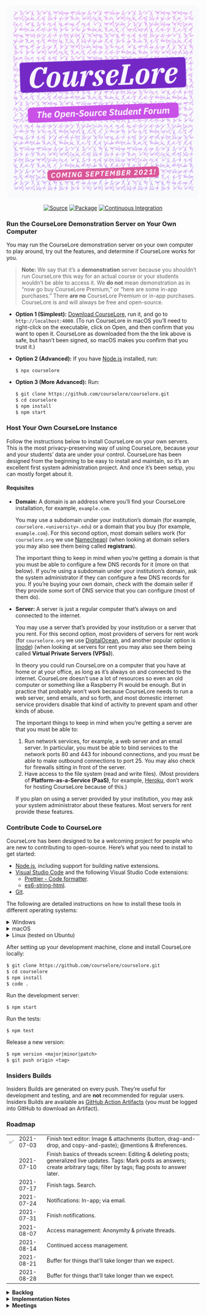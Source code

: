 <p align="center">
<a href="https://courselore.org"><img src="public/splash.png" width="600" alt="CourseLore · The Open-Source Student Forum" /></a>
</p>
<p align="center">
<a href="https://github.com/courselore/courselore"><img src="https://img.shields.io/badge/Source---" alt="Source"></a>
<a href="https://www.npmjs.com/package/courselore"><img alt="Package" src="https://badge.fury.io/js/courselore.svg"></a>
<a href="https://github.com/courselore/courselore/actions"><img src="https://github.com/courselore/courselore/workflows/.github/workflows/main.yml/badge.svg" alt="Continuous Integration"></a>
</p>

### Run the CourseLore Demonstration Server on Your Own Computer

You may run the CourseLore demonstration server on your own computer to play around, try out the features, and determine if CourseLore works for you.

> **Note:** We say that it’s a **demonstration** server because you shouldn’t run CourseLore this way for an actual course or your students wouldn’t be able to access it. We **do not** mean demonstration as in “now go buy CourseLore Premium,” or “here are some in-app purchases.” There **are no** CourseLore Premium or in-app purchases. CourseLore is and will always be free and open-source.

- **Option 1 (Simplest):** [Download CourseLore](https://github.com/courselore/courselore/releases/latest), run it, and go to `http://localhost:4000`. (To run CourseLore in macOS you’ll need to right-click on the executable, click on Open, and then confirm that you want to open it. CourseLore as downloaded from the the link above is safe, but hasn’t been signed, so macOS makes you confirm that you trust it.)

- **Option 2 (Advanced):** If you have [Node.js](https://nodejs.org) installed, run:

  ```console
  $ npx courselore
  ```

- **Option 3 (More Advanced):** Run:

  ```console
  $ git clone https://github.com/courselore/courselore.git
  $ cd courselore
  $ npm install
  $ npm start
  ```

### Host Your Own CourseLore Instance

Follow the instructions below to install CourseLore on your own servers. This is the most privacy-preserving way of using CourseLore, because your and your students’ data are under your control. CourseLore has been designed from the beginning to be easy to install and maintain, so it’s an excellent first system administration project. And once it’s been setup, you can mostly forget about it.

#### Requisites

- **Domain:** A domain is an address where you’ll find your CourseLore installation, for example, `example.com`.

  You may use a subdomain under your institution’s domain (for example, `courselore.<university>.edu`) or a domain that you buy (for example, `example.com`). For this second option, most domain sellers work (for `courselore.org` we use [Namecheap](https://www.namecheap.com)) (when looking at domain sellers you may also see them being called **registrars**).

  The important thing to keep in mind when you’re getting a domain is that you must be able to configure a few DNS records for it (more on that below). If you’re using a subdomain under your institution’s domain, ask the system administrator if they can configure a few DNS records for you. If you’re buying your own domain, check with the domain seller if they provide some sort of DNS service that you can configure (most of them do).

- **Server:** A server is just a regular computer that’s always on and connected to the internet.

  You may use a server that’s provided by your institution or a server that you rent. For this second option, most providers of servers for rent work (for `courselore.org` we use [DigitalOcean](https://www.digitalocean.com), and another popular option is [linode](https://www.linode.com)) (when looking at servers for rent you may also see them being called **Virtual Private Servers (VPSs)**).

  In theory you could run CourseLore on a computer that you have at home or at your office, as long as it’s always on and connected to the internet. CourseLore doesn’t use a lot of resources so even an old computer or something like a Raspberry Pi would be enough. But in practice that probably won’t work because CourseLore needs to run a web server, send emails, and so forth, and most domestic internet service providers disable that kind of activity to prevent spam and other kinds of abuse.

  The important things to keep in mind when you’re getting a server are that you must be able to:

  1. Run network services, for example, a web server and an email server. In particular, you must be able to bind services to the network ports 80 and 443 for inbound connections, and you must be able to make outbound connections to port 25. You may also check for firewalls sitting in front of the server.
  2. Have access to the file system (read and write files). (Most providers of **Platform-as-a-Service (PaaS)**, for example, [Heroku](https://www.heroku.com), don’t work for hosting CourseLore because of this.)

  If you plan on using a server provided by your institution, you may ask your system administrator about these features. Most servers for rent provide these features.

<!-- TODO: Continue instructions on how to install and setup everything. -->

### Contribute Code to CourseLore

CourseLore has been designed to be a welcoming project for people who are new to contributing to open-source. Here’s what you need to install to get started:

- [Node.js](https://nodejs.org/), including support for building native extensions.
- [Visual Studio Code](https://code.visualstudio.com) and the following Visual Studio Code extensions:
  - [Prettier - Code formatter](https://marketplace.visualstudio.com/items?itemName=esbenp.prettier-vscode).
  - [es6-string-html](https://marketplace.visualstudio.com/items?itemName=Tobermory.es6-string-html).
- [Git](https://git-scm.com).

The following are detailed instructions on how to install these tools in different operating systems:

<details>
<summary>Windows</summary>

> **Note:** For most of these commands to work you’ll have to run the Command Prompt or Powershell as administrator. Also, you may have to close and reopen the command line between some commands.

1. Install [Chocolatey](https://chocolatey.org/), which is a convenient way to install tools for software development.

2. Install the following packages:

   ```console
   > choco install nvm python visualstudio2019-workload-vctools vscode git
   ```

   <details>
   <summary>What are these packages?</summary>

   - `nvm`: A tool to manage multiple Node.js installations. At some point you’ll probably need to test things in multiple Node.js versions, so it’s better to install `nvm`.
   - `python visualstudio2019-workload-vctools`: Build tools necessary to work with native extensions in Node.js (native extensions are Node.js modules written partly in C/C++ and thus have to be compiled in a platform-specific way).
   - `vscode`: Visual Studio Code.
   - `git`: Git.

   </details>

3. Open Visual Studio Code and install the extensions mentioned in the beginning of this section.

4. [Configure Git](https://docs.github.com/en/get-started/quickstart/set-up-git).

</details>

<details>
<summary>macOS</summary>

1. Install [Homebrew](https://brew.sh/), which is a convenient way to install tools for software development.

2. Install the following packages and follow the instructions given in the output:

   ```console
   $ brew install nvm visual-studio-code git
   ```

   <details>
   <summary>What Are These Packages?</summary>

   - `nvm`: A tool to manage multiple Node.js installations. At some point you’ll probably need to test things in multiple Node.js versions, so it’s better to install `nvm`.
   - `visual-studio-code`: Visual Studio Code.
   - `git`: Git.

   </details>

   <details>
   <summary>What about Node.js Native Extensions?</summary>

   Native extensions are Node.js modules written partly in C/C++ and thus have to be compiled in a platform-specific way and require some extra build tools (something called “Xcode Command Line Tools”). It so happens that Homebrew also needs these tools, so it already installed them in step 1.

   </details>

3. Open Visual Studio Code and install the extensions mentioned in the beginning of this section.

4. [Configure Git](https://docs.github.com/en/get-started/quickstart/set-up-git).

</details>

<details>
<summary>Linux (tested on Ubuntu)</summary>

1. Install [Homebrew](https://brew.sh/), which is a convenient way to install tools for software development.

2. Install the following packages and follow the instructions given in the output:

   ```console
   $ brew install nvm git
   $ sudo snap install code --classic
   ```

   <details>
   <summary>What Are These Packages?</summary>

   - `nvm`: A tool to manage multiple Node.js installations. At some point you’ll probably need to test things in multiple Node.js versions, so it’s better to install `nvm`.
   - `git`: Git.
   - `code`: Visual Studio Code.

   </details>

   <details>
   <summary>What about Node.js Native Extensions?</summary>

   Native extensions are Node.js modules written partly in C/C++ and thus have to be compiled in a platform-specific way and require some extra build tools. It so happens that Homebrew also needs these tools, so it already installed them in step 1.

   </details>

   <details>
   <summary>Why Homebrew on Linux?</summary>

   Unlike Windows & macOS, most Linux distributions come with their own package managers. In fact, we’re using one of the them (Snap), to install Visual Studio Code. So why add Homebrew to the mix?

   1. Homebrew includes up-to-date versions of packages.
   2. Homebrew installs the extra packages necessary for Node.js native extensions.
   3. Homebrew works across multiple distributions.

   </details>

3. Open Visual Studio Code and install the extensions mentioned in the beginning of this section.

4. [Configure Git](https://docs.github.com/en/get-started/quickstart/set-up-git).

</details>

After setting up your development machine, clone and install CourseLore locally:

```console
$ git clone https://github.com/courselore/courselore.git
$ cd courselore
$ npm install
$ code .
```

Run the development server:

```console
$ npm start
```

Run the tests:

```console
$ npm test
```

Release a new version:

```console
$ npm version <major|minor|patch>
$ git push origin <tag>
```

### Insiders Builds

Insiders Builds are generated on every push. They’re useful for development and testing, and are **not** recommended for regular users. Insiders Builds are available as [GitHub Action Artifacts](https://github.com/courselore/courselore/actions) (you must be logged into GitHub to download an Artifact).

### Roadmap

|     |            |                                                                                                                                                                                      |
| --- | ---------- | ------------------------------------------------------------------------------------------------------------------------------------------------------------------------------------ |
| ✅  | 2021-07-03 | Finish text editor: Image & attachments (button, drag-and-drop, and copy-and-paste); @mentions & #references.                                                                        |
|     | 2021-07-10 | Finish basics of threads screen: Editing & deleting posts; generalized live updates. Tags: Mark posts as answers; create arbitrary tags; filter by tags; flag posts to answer later. |
|     | 2021-07-17 | Finish tags. Search.                                                                                                                                                                 |
|     | 2021-07-24 | Notifications: In-app; via email.                                                                                                                                                    |
|     | 2021-07-31 | Finish notifications.                                                                                                                                                                |
|     | 2021-08-07 | Access management: Anonymity & private threads.                                                                                                                                      |
|     | 2021-08-14 | Continued access management.                                                                                                                                                         |
|     | 2021-08-21 | Buffer for things that’ll take longer than we expect.                                                                                                                                |
|     | 2021-08-28 | Buffer for things that’ll take longer than we expect.                                                                                                                                |

<details>
<summary><strong>Backlog</strong></summary>

### Features

#### Courses

- Different course states, for example, archived.
- Remove course entirely.
- Create custom roles (beyond “staff” and “student”) and manage fine-grained permissions.
- Have a setting to either let students remove themselves from the course, or let them request the staff to be removed.
- Control who’s able to create courses, which makes sense for people who self-host.

#### Invitations

- Limit invitation links to certain domains.
- Have an option to require approval of enrollment.

#### Conversations

- Tags:
  - Special:
    - Pin.
    - Question & Answer.
      - Answers by staff or endorsed by staff are presented with a badge.
  - User-generated, for organizational purposes, for example, “Assignment 3”:
    - Created & managed by staff.
    - Give option to make them mandatory to students when creating a conversation (not necessarily when posting).
    - Tags attach to conversations as well as to entries.
    - These tags may be private to instructors to allow for tags like “Change for Next Semester”.
    - Tags may have dependencies, for example, an entry tagged “Patch to Handout” may only occur in a conversation tagged with “Assignment”.
    - Good-to-have: Actions in the system triggered by tags. This idea is still a bit vague.
- Likes.
- Different modes: Forum vs Chat.
- Different states: Open vs archived.
- Different visibility: All, staff, or students. A student + staff, for private questions.

#### Notifications

- **How:** In CourseLore & via email.
- **What:**
  - Subscribe to whole courses to be notified of everything.
    - Unsubscribe from certain conversations.
  - For people who aren’t subscribe to the whole course, give an option to subscribe to threads.
    - Give option to automatically subscribe them when they post.
  - Regardless of notification preferences, staff may send messages that are notified to everyone.
- **When:** Real-time vs digest.
- **Nice-to-have in the future:**
  - Other channels: Use the browser Notifications API & Push API; Desktop & phone applications.
  - Snooze.

#### Anonymity

- Allow people to create Personas.
- Have a completely anonymous mode in which not even the staff has access to that information.

#### API

- To integrate with other platforms, like, LMSs.
- To build extensions, for example, ask a question from within the text editor.

#### User Profile

- Usual CRUD on user profile (name, and so forth).
- Gravatar.
- Multiple emails? Probably not, just the one institutional email (which is the account identifier). If people are affiliated with many institutions it’s likely they’ll be using different CourseLore instances anyway…
- Allow people to remove their accounts.

</details>

<details>
<summary><strong>Implementation Notes</strong></summary>

#### Email

- Have options to use third-parties, but also provide our own email delivery solution. Why?
  - To really protect everyone’s privacy, instead of potentially leaking sensitive information to the third-party who’s delivering the email.
  - More moving parts that may go down.
  - Cost.
- Requirements for good deliverability:
  - IPv6.
  - DNS:
    - MX DNS record
      - Check with <https://toolbox.googleapps.com/apps/checkmx/>
    - PTR DNS record
      - IPv4 & IPv6
      - Check with <https://intodns.com/>
    - SPF
      - <https://support.google.com/a/answer/33786#zippy=>
    - DMARC
      - <https://support.google.com/a/topic/2759254>
  - DKIM
    - <https://support.google.com/a/answer/174124?visit_id=637457136864921918-3619574292&ref_topic=2752442&rd=1#zippy=>
    - Key of 1024 bits or longer (recommended is 2048 bits)
  - TLS
  - MTA-STS??
  - ARC??
    - http://arc-spec.org
  - Blacklists
    - Check with
      - https://support.google.com/mail/answer/9981691?visit_id=637457136864921918-3619574292&rd=1
      - https://transparencyreport.google.com/safe-browsing/search
  - Unsubscribe
    - “Use one-click unsubscribe”:
      - <https://support.google.com/mail/answer/81126?hl=en>
        - <https://tools.ietf.org/html/rfc2369>
        - <https://tools.ietf.org/html/rfc8058>
    - Generic troubleshooter
      - <https://support.google.com/mail/troubleshooter/2696779>
  - VERP
    - <https://meta.discourse.org/t/handling-bouncing-e-mails/45343>
- Third-parties:
  - SendGrid
  - SES
  - https://blog.mailtrap.io/free-smtp-servers/
- Libraries
  - https://www.npmjs.com/package/sendmail
  - Nodemailer direct transport (https://github.com/nodemailer/nodemailer/issues/1227)
  - https://www.npmjs.com/package/sendmail
  - https://nodemailer.com/extras/smtp-connection/
  - https://github.com/andris9/mailauth
  - https://www.npmjs.com/package/usemail
  - Haraka
  - https://github.com/substack/node-smtp-protocol
  - https://github.com/zone-eu/zone-mta
- Boxed solutions
  - https://mailinabox.email
  - https://www.iredmail.org
  - https://modoboa.org/en/
  - https://github.com/sovereign/sovereign
  - https://mailu.io/1.7/
  - https://mailcow.email
    - https://www.servermania.com/kb/articles/setup-your-own-email-server/
- Howtos
  - <https://medium.com/@stoyanov.veseline/self-hosting-a-mail-server-in-2019-6d29542dadd4>
  - https://sealedabstract.com/code/nsa-proof-your-e-mail-in-2-hours/
  - https://blog.mailtrap.io/setup-smtp-server/
  - https://arstechnica.com/information-technology/2014/02/how-to-run-your-own-e-mail-server-with-your-own-domain-part-1/
- Testing
  - https://mailtrap.io/
  - https://mailslurper.com

#### Authentication

- Passwordless authentication (Magic Authentication Links)
  - https://github.com/nickbalestra/zero
  - https://github.com/mxstbr/passport-magic-login
  - https://github.com/vinialbano/passport-magic-link
  - http://www.passportjs.org/packages/passport-passwordless/
  - https://github.com/florianheinemann/passwordless
  - https://hacks.mozilla.org/2014/10/passwordless-authentication-secure-simple-and-fast-to-deploy/
  - https://reallifeprogramming.com/how-to-implement-magic-link-authentication-using-jwt-in-node-8193196bcd78?gi=10747bc1322e
  - Don’t say whether the user is on the database: https://www.linkedin.com/pulse/dont-do-you-implement-magic-links-authentication-adrian-oprea
  - https://blog.jacksonbates.com/passwordless
  - https://www.freecodecamp.org/news/360-million-reasons-to-destroy-all-passwords-9a100b2b5001/
  - https://www.npmjs.com/package/passport-jwt#extracting-the-jwt-from-the-request
  - https://www.youtube.com/watch?v=KiYfWaGRHTc
  - https://softwareontheroad.com/nodejs-jwt-authentication-oauth/
  - https://medium.com/@aleksandrasays/sending-magic-links-with-nodejs-765a8686996
  - https://hackernoon.com/expressjs-integration-guide-for-passwordless-authentication-with-didapp-y55p3yss
  - https://github.com/alsmola/nopassword
  - https://www.wired.com/2016/06/hey-stop-using-texts-two-factor-authentication/
  - https://medium.com/@ninjudd/lets-boycott-passwords-680d97eddb01
  - https://medium.com/@ninjudd/passwords-are-obsolete-9ed56d483eb
  - https://notes.xoxco.com/post/27999787765/is-it-time-for-password-less-login
  - https://notes.xoxco.com/post/28288684632/more-on-password-less-login
  - Let’s not use JWT, because you have to check if a token has already been used anyway; at that point, just give a plain token that you stored in the database.
    - https://www.youtube.com/watch?v=dgg1dvs0Bn4
- Prevent people from trying to brute-force login. Put a limit on the amount of magic links you may generate in a period. Though I think that’ll be covered by the general rate-limiting solution we end up using.
- Good-to-have in the future: SSO with Hopkins ID
  - SAML.

#### Text Processor

- Add CSS for all the HTML that may be produced (see `hast-util-sanitize/lib/github.json`).
- Emoji with the `:smile:` form.
- Proxy insecure content.
  - https://github.com/atmos/camo
- Reference: <https://github.com/gjtorikian/html-pipeline>

#### Landing Page

- Try to make animation consume less resources. (Currently it’s making the “this tab is consuming too much energy” warning pop up in Safari.)
  - Maybe it has to do with computing the sine of large numbers? Clamp the values between 0–2π to see if that helps…

#### Forms Niceties

- Use `maxlength`.
- Keep the buttons disabled while the form isn’t in a valid state.
- Use date pickers:
  - https://github.com/jcgertig/date-input-polyfill
  - https://github.com/Pikaday/Pikaday

#### Text Editor Niceties

- GitHub-style, not Trix-style.
  - https://typora.io
  - https://www.notion.so
  - https://marktext.app
- Store what the user wrote per thread/chat, even if they move to other threads/chats.
  - Garlic.js does that, but it seems a bit old and requires jQuery. Use localStorage instead.
- Some helpers to input Markdown & LaTeX (similar to what GitHub has).
- Upload files (like images), and have them embedded (similar to what GitHub has).
  - Packages to handle multipart form data: busboy, multer, formidable, multiparty, connect-multiparty, and pez.
- Templates for questions (like GitHub Issues).
- Paste tables from Excel and have them formatted as Markdown tables.
- Select part of a post and quote part in your answer.

#### Queues

- For background tasks, such as sending email.
- Consider follow the **bad practice** of using a database (SQLite, in this case) as a queue.
  - http://sqlite.1065341.n5.nabble.com/SQLite-is-perfect-for-FILE-based-MESSAGE-QUEUE-td57343.html
  - https://rdrr.io/cran/liteq/man/liteq.html
  - https://github.com/kd0kfo/smq/wiki/About-SMQ
  - https://github.com/damoclark/node-persistent-queue

#### Error Pages

- 400s.
- 500s.
- Form validation errors.

#### Search

- In contents of a course (for example, search for `NullPointerException` to find that thread that helped you out).
  - Search within the scope of a course.
  - Search in all courses you’re taking (for example, search for `deadline extension`).
  - Reference: GitHub let’s you search in different scopes like that.
- Courses in the system (for joining a course).

#### Translate to Other Languages

#### Design

- Add a toggle to switch between light mode and dark mode, regardless of your operating system setting.
- Add support for screen readers.
- Add support for keyboard navigation.

#### Metrics

- For courses in which participation is graded.

#### Applications

- Desktop & phone.
- A registry of CourseLore instances. For example, in a phone application we could show a list of existing instances. (You could always not list yourself in the registry and enter the URL for your instance manually on the phone application.)

### Live Course Communication during the Lectures

- https://www.sli.do
- https://pigeonholelive.com/features-qna/

### Non-Functional Features

- Easy to self-host
- Works on mobile (no apps) & desktop
- Modern & uncluttered interface
- Fast

### Improvements

#### Make It Work on Mobile

- Responsive design.
- Mobile app may not be necessary, as web applications are capable of some “native” things.

#### Tests

- Approaches:
  - (What we’re doing now) https://github.com/sindresorhus/got + https://github.com/jsdom/jsdom : Simplest and the best for now since we’re doing server-side rendering.
  - https://github.com/puppeteer/puppeteer / https://github.com/smooth-code/jest-puppeteer : It’s a bit more magic, since it actually runs a browser.
  - https://www.cypress.io : Full-blown magic…

#### Page Transitions & Client-Side JavaScript

- https://hotwire.dev
  - https://www.npmjs.com/package/express-hotwire
  - https://github.com/turbolinks/turbolinks
- https://docs.stimulusreflex.com
- https://barba.js.org
- https://swup.js.org/getting-started
- https://unpoly.com
- https://youtube.github.io/spfjs/

#### Code Base

- Consider using **session per request** middleware for database transactions.
  - Considerations:
    - We shouldn’t keep the transaction open across ticks of the event loop, which entails that all request handlers would have to be synchronous.
    - Moreover, as far as I can tell the only way to run a middle **after** the router is to listen to the `res.once("finish", () => {...})` event. But I think that this goes across ticks of the event loop.
    - Maybe I can just call `next()` and then look at the `res.statusCode`?
    - I think that transactions are only relevant if you’re running in cluster mode, because otherwise Node.js is single-threaded and queries are serialized, anyway.
  - References:
    - https://goenning.net/2017/06/20/session-per-request-pattern-go/
    - https://stackoverflow.com/questions/24258782/node-express-4-middleware-after-routes
    - https://www.lunchbadger.com/blog/tracking-the-performance-of-express-js-routes-and-middleware/
    - https://stackoverflow.com/questions/27484361/is-it-possible-to-use-some-sort-of-middleware-after-sending-the-response-with
    - https://stackoverflow.com/questions/44647617/middleware-after-all-route-in-nodejs
    - https://github.com/jshttp/on-finished
    - https://github.com/pillarjs/router/issues/18
- Produce native ESM:
  - It’s too fresh, assess again start 2021-08.
  - Blocked by experimental support in ts-node-dev (https://github.com/TypeStrong/ts-node/issues/1007) & Jest (https://jestjs.io/docs/en/ecmascript-modules).
  - ESM unlocks top-level await and eliminates the need for `appGenerator()`.
- Consider using a CSS framework:
  - Bootstrap: The most popular.
  - TailwindCSS: The hot new option.
- <https://github.com/wclr/ts-node-dev/issues/243>: Stop using `--pool` when calling `ts-node-dev`.
- Call Prettier to check contents of `public/` folders.
- Use `Cache-control: no-store`.
- Use database indices where necessary.

#### Deployment

- Graceful HTTP shutdown

  ```js
  process.on("SIGTERM", () => {
    debug("SIGTERM signal received: closing HTTP server");
    server.close(() => {
      debug("HTTP server closed");
    });
  });
  ```

  - https://github.com/gajus/http-terminator

- Helmet.
- csurf.
- Compression.

- HTTPS:

  - Consider using <https://www.npmjs.com/package/@small-tech/https>
  - Use Caddy
    - Manage with https://pm2.keymetrics.io/docs/usage/pm2-api/
  - Use another reverse-proxy / load balancing solution: https://balance.inlab.net
  - Use certbot:
    - <https://www.sitepoint.com/how-to-use-ssltls-with-node-js/>
  - Or roll out our own thing:
    - ACME implementations
      - <https://www.npmjs.com/package/acme-v2>
      - <https://www.npmjs.com/package/acme-client>
      - <https://www.npmjs.com/package/acme-middleware>
      - <https://github.com/publishlab/node-acme-client>
      - <https://github.com/compulim/acme-http-01-azure-key-vault-middleware>
      - <https://letsencrypt.org/docs/client-options/>
    - ACME description: <https://tools.ietf.org/html/rfc8555>
    - Implementations of cryptography
      - Node’s crypto
      - <https://github.com/brix/crypto-js>
      - <https://github.com/digitalbazaar/forge>
    - Other considerations:
      - HSTS:
        - <https://developer.mozilla.org/en-US/docs/Web/HTTP/Headers/Strict-Transport-Security>
        - Helmet.
    - HTTP → HTTPS
      - <https://www.npmjs.com/package/express-force-https>
  - Verify: https://www.ssllabs.com

- HTTP/2:

  - <https://github.com/expressjs/express/issues/3388>: Express doesn’t work with Node’s http/2 implementation, because the `req` and `res` aren’t compatible.
  - Using Greenlock: https://git.rootprojects.org/root/greenlock-express.js/src/branch/master/examples/http2/server.js
  - Use the spdy package (seems abandoned, and people said it doesn’t work with recent versions of node: https://github.com/spdy-http2/node-spdy/issues/380)
  - Try express 5.
  - <https://gist.github.com/studentIvan/6c78886c140067936ff379031fd12e14>
  - <https://www.npmjs.com/package/http2-express-bridge>
  - Frameworks that seem to support it out of the box:
    - koa
    - Hapi
    - tinyhttp

- Auto-updater
- `download.courselore.org` points to installer.

- A version hosted by us for other people to use (not just demo)

  - In addition, or as an alternative, a demo version that self destructs every hour (like Moodle: https://moodle.org/demo)

- Supervisors
  - systemd
  - PM2
  - Nodemon
  - Forever
- Packagers
  - Docker
  - https://github.com/vercel/pkg/pull/837#issuecomment-775362263
  - Electron (for demo only, of course)
- “One-click deployment” for different platforms like DigitalOcean, Linode, and so forth.
  - DigitalOcean
  - Linode
  - Amazon
  - Google Cloud
  - https://sandstorm.io

### Documentation

### Open-Source Contributions

- <https://github.com/DefinitelyTyped/DefinitelyTyped/issues/50794>: Add more specific types to better-sqlite3 with generics.
- <https://github.com/actions/upload-release-asset/issues/56>: Document how to create a release in one GitHub Actions job and upload assets in another.
- Prettier: Bug Report: When formatting Markdown within a JavaScript tagged template literal, Prettier adds space at the end. This breaks the es6-string-markdown Visual Studio Code extension.
  - Get rid of the `// prettier-ignore`.
- <https://github.com/syntax-tree/hast-util-sanitize/pull/21>: Add types to the JSON in hast-util-sanitize.
- <https://npm.im/hast-util-to-text>: Write types.
  - <https://github.com/leafac/rehype-shiki/blob/ca1725c13aa720bf552ded5e71be65c129d15967/src/index.ts#L3-L4>
- Questions about Greenlock
  - <https://git.rootprojects.org/root/greenlock.js/issues/41>: Does it use https://greenlock.domains or does it go straight to LetsEncrypt?
  - <https://git.rootprojects.org/root/greenlock-express.js/issues/50>: Can we get TypeScript types?

### Marketing

- Newsletter
- Create CourseLore Gravatar
  - Use in npm
- Create accounts on:
  - Patreon
  - PayPal
  - Facebook
  - Instagram
  - Reddit

### References

- GitHub
- Slack
- <https://campuswire.com>
- <https://piazza.com/>
- <https://discourse.org>
- <https://us.edstem.org>
- <https://aula.education>
- <https://yellowdig.com>
- <https://moodle.org>
- Canvas
- <https://www.reddit.com>
- Basecamp
- <https://www.codegrade.com/>
  - <https://app.codegra.de/login>
  - <https://github.com/CodeGra-de>
  - <https://github.com/CodeGrade/bottlenose>
- <https://glacial-plateau-47269.herokuapp.com/>
  - <https://glacial-plateau-47269.herokuapp.com/jhu/login>
- <https://www.acadly.com/>
- References in self-hosting
  - https://www.reddit.com/r/selfhosted/
  - Discourse
  - Mattermost
  - Moodle
  - GitLab
  - WordPress
  - https://github.com/RocketChat/Rocket.Chat
  - https://gitea.io/
  - https://gogs.io/
  - https://hub.balena.io
  - https://github.com/awesome-selfhosted/awesome-selfhosted
  - https://selfhosted.show
- <https://github.com/npm/roadmap/projects/1>: A meta-reference on how to present the roadmap moving forward.

</details>

<details>
<summary><strong>Meetings</strong></summary>

<details>
<summary>2021-07-03</summary>

- Progress:
  - Images & attachments: Upload button; drag-and-drop; copy-and-paste.
  - References, for example, `#4/3`.
  - Quoting of selected text.
  - @leafac/css.
  - `data-ondomcontentloaded`.
  - Mousetrap.
- Mentions:
  - We’ll use automatically-generated usernames, for example, `@leandro-facchinetti--27348`.
  - We won’t have a user profile page yet (maybe in the future), so the `@mentions` will not link to anywhere. They just exist for the benefit of the notification system.
  - Also support things like `@staff` / `@students` / `@channel` / `@group-3`.
  - We’ll do `@mentions` when we do notifications.
  - We’ll do dropdown helpers to pick mentions & references when we do search.
- Use profile (good-to-have in the future):

  - A little bio.
  - Accessible to other students, but not to the general public.

- Lightbox modal for resized images.
- S3.
- Garbage collection.
- Cleaning geolocation.

- Dependency between tags.

- Backups. Download backup.
- Auto-update.

- August 1st: Start marketing.

- https://github.com/zurb/tribute

</details>

<details>
<summary>2021-06-26</summary>

- Styled user-generated content such that nothing breaks the layout and everything looks nice.
- Text editor improvements:
  - Expand with content.
  - Toolbar.
    - Including **undo** when possible.
  - Keyboard shortcuts.
  - Started the image & attachments uploads (which is also the backbone of user avatars, and so forth).
- Roadmap.

</details>

<details>
<summary>2021-06-19</summary>

- Progress:
  - Styled pages:
    - Invitations.
    - Showing the menu first when on mobile & going to the course main page.
    - Follow Magic Authentication Link but already authenticated.
    - Threads screen (not finished).
  - Notification for when you’re invited to a course by email.
  - `:focus`, `:hover`, `:active`, and so forth.
- Next week:
  - 10 weeks.
  - Finish threads screen.
    - Finish questions & answer tagging.
    - Edit.
    - Styles for Markdown.
    - Reference posts.
    - @mentions.
    - Text editor.
    - Upload images.
      - Drag and drop.
      - Control + V.
  - Tags: Create & Filter.
  - Generalize live updates.
  - Notifications.
    - Email configuration.
  - Flags.
  - Search.
  - Statistics.
  - Anonymity.
    - Persona.
  - Threads private to instructors.

</details>

<details>
<summary>2021-06-12</summary>

- Progress:
  - Continued the make-over with the new design system: Landing pages (for example, when you just created a course), course settings, threads pages.
- Next week:
  - Finish the redesign with the new design system.
  - Come up with a roadmap.

</details>

<details>
<summary>2021-06-05</summary>

- Progress:
  - Continued the make-over with the new design system. Did the home page, brought back Dark Mode support, did the sign in / sign up workflow, including the Demonstration Inbox, created almost all the components we’ll need (tooltips, dropdowns, modals, and so forth), added support for `prefers-reduced-motion`, and so forth.
- Next week:
  - Finish the redesign with the new design system.

</details>

<details>
<summary>2021-05-29</summary>

- Progress:
  - Finish almost every screen using Bootstrap.
  - Wasn’t satisfied with the result: Either we’d end up with a stock-Bootstrap looking application, or the customization would amount to as much work as doing more things from scratch. But the result would be even worse, because people would have to know CSS **as well as Bootstrap**.
  - Started a make-over with a design system lifted from Tailwind. Borrowing only a couple helpers for things like tooltip positioning and modals.
- Next week:
  - Continue the redesign with the new design system.

</details>

<details>
<summary>2021-05-22</summary>

- Progress:
  - Worked fewer hours this week.
  - Styled most of the Course Settings pages (separated them into multiple pages).
  - Small usability improvements, for example, flash session messages saying your operation (for example, updating your profile) was successful.
- Next week:
  - Finish the following screens: Threads, course settings, and invitations.
  - Return to posts tags.

</details>

<details>
<summary>2021-05-15</summary>

- Progress:
  - Started a user-interface overhaul: Responsive design, accessibility, fancier components for a bit of a “wow factor”, and so forth.
  - Started using Bootstrap. Not Tailwind because Bootstrap has components, as opposed to just utilities. We’re continuing to use @leafac/css instead of utilities. We aren’t using many things from Bootstrap, for example, the grid system, because CSS Grid is better for our case.
- Next week:
  - Finish the following screens: Threads, course settings, and invitations.
  - Return to posts tags.

</details>

<details>
<summary>2021-05-01</summary>

- Progress:
  - Tags.
    - Pinning.
    - Question & Answer.
  - Keyboard navigation.
  - Many internal improvements on how icons and CSS are handled.
- Next week:
  - On checkboxes that are icons:
    - Change the text.
    - Change the cursor.
  - On buttons that toggle state:
    - Add a tooltip: Show the tooltip right away, and let them be long if necessary.
  - Move the “Threads that are pinned” to a tooltip.
  - Editor helpers for things like **bold**, _italics_, and so forth.
  - Staff endorsements.
  - Tag creation is a separate step under Course Settings.
    - Private tags: Tags that only staff sees.
    - Don’t let students create tags.
    - Force students to tag the threads they initiate.
    - Attributes on tags.
  - Search.

</details>

<details>
<summary>2021-04-24</summary>

- Progress:
  - Live update posts, and counts (of posts & likes).
  - Reply to.
  - Only ask for confirmation if actually going go to lose data.
  - Save the content of a new post textarea in localStorage.
  - Tags.
  - Introduced types to layouts, middlewares, and so forth.
- Next week:
  - Tags.
    - Pinning.
    - Question & Answer.
    - Tag creation is a separate step under Course Settings.
      - Private tags: Tags that only staff sees.
      - Don’t let students create tags.
      - Force students to tag the threads they initiate.
    - Instructor likes → Endorsed.
    - Attributes on tags.
  - Search.

</details>

<details>
<summary>2021-04-17</summary>

- Progress:
  - Infrastructure for live updates of stuff on the page.
  - Notification when someone else posts on a thread.
  - Likes.
  - Small niceties: Warn before leaving page; thread and post deletion; and a count of posts on threads.
  - Stuff you don’t see: A refactoring of the types and local data; and a simpler migration system (which allows functions in addition to SQL).
- Next week:
  - Fix the alignment of “alerts”.
  - Live update posts & likes count.
  - Save the content of a new post textarea in localStorage.
  - Tags.
    - Question & Answer.
    - Instructor likes → Endorsed.
- Mobile app may not be necessary, as web applications are capable of some “native” things.

</details>

<details>
<summary>2021-04-10</summary>

- Progress:
  - Finished invitation emails.
  - Manage enrollments.
- Questions:
  - Delete courses, users, and so forth: Let’s do it later.
- Nice to have: Have a setting to either let students remove themselves from the course, or let them request the staff to be removed.
- Next week:
  - Update threads when other people post.
  - Focus on forum features like **tags** (both on threads and on the posts), upvotes & notifications.

</details>

<details>
<summary>2021-04-03</summary>

- Progress:
  - Fixed the bug that was causing my name to appear in a post created by Dr. Scott (it was a simple mistake in one of the queries I DRYed up last week 🙄)
  - I forgot to mention last week, but I came with a solution for images working in light vs dark background: I simply added a background color to transparent images…
  - Finished invitation links.
    - Timezone issues.
  - Editing threads and posts.
  - Started invitation emails.
  - Experimented with [Turbo](https://turbo.hotwire.dev).
- Next week:
  - Finish invitation emails.
  - Manage enrollments.
  - Update threads when other people post.
  - Focus on forum features like **tags** (both on threads and on the posts), upvotes & notifications.

</details>

<details>
<summary>2021-03-27</summary>

- Progress:
  - Fixed everything that was broken last week: Threads, accent colors, and so forth.
  - Invitation links can be created and modified (almost—the backend for that isn’t working yet). Also, the invitation links don’t work yet.
  - DRYed up queries: Most of them happen in a single location and are reused throughout the request. Extracted data types (TypeScript) to clean up the code base.
  - Worked on styles & form validation: Datetime fields; form elements like radio and checkboxes; avoid zooming in on text fields in iOS; use SVG to draw icons & things like the circle that indicate the course accent color; and so forth.
- For next week:
  - Fix name on posts.
  - Finish invitations!!
  - Editing threads and posts.
  - Update threads when other people post.
  - Focus on forum features like **tags** (both on threads and on the posts), upvotes & notifications.
- Other ideas: Registry of CourseLore instances. For example, in a phone application we could show a list of existing instances. (You could always not list yourself in the registry and enter the URL for your instance manually on the phone application.)

</details>

<details>
<summary>2021-03-20</summary>

- Progress:
  - Better session management:
    - Being able to expire sessions individually.
    - Decouple the session from the email (being able to change emails in the future, if we wish).
    - Rolling sessions.
  - Visuals.
  - Finished accent colors (but they’re broken now for other reasons).
  - Using magic authentication links when already signed in.
  - Form validation.
  - Reuse queries.
- For next week:
  - Finish invitations.
  - Editing threads and posts.
  - Update threads when other people post.
  - Focus on forum features like tags, upvotes & notifications.

</details>

<details>
<summary>2021-03-13</summary>

- Progress:
  - Dark mode.
    - Syntax highlighter.
  - Small details
    - Cmd+enter to post.
    - Prevent long lines from breaking the interface.
  - Many quality-of-life improvements in the code base.
    - Best way to open SQLite database.
    - Manage cookies correctly so that session remains after browser is closed.
    - Form validation errors.
    - 404 page.
  - Work-in-progress:
    - Accent color switcher.
    - Invitations.
- Questions:
  - Should we allow course assistants to create courses and handle invitations?
    - Staff / student.
  - Do we want to keep a trace of what happened? (Edits, deletions, and so forth?)
    - We don’t need it now.
    - Only staff should be able to see it.
- At some point: Add a toggle to the dark mode support.
- For next week:
  - Finish accent colors.
  - Finish invitations.
  - Change roles to staff/student.
  - Editing posts. (And threads, and your profile, and so forth.)
  - Update threads when other people post.
  - Focus on forum features like tags, upvotes & notifications.

</details>

<details>
<summary>2021-03-06</summary>

- Developed a two-column layout for the course pages and fleshed out the styles across the application.
- Developed @leafac/css.
- Released caxa@1.0.0.
- Released a video about the background animation on the homepage.
- For next week:
  - Change background color
    - Pick a random one at course creation.
    - Let people change but have a default for the course.
    - Default palette.
    - https://marketplace.visualstudio.com/items?itemName=johnpapa.vscode-peacock
  - Dark mode.
  - Course enrollment invitations.
  - Update threads when other people post.
  - Editing posts. (And threads, and your profile, and so forth.)

</details>

<details>
<summary>2021-02-27</summary>

- Threads are working.
- Worked on styles & the small details:
  - Text editor.
  - Relative time (for example, `3 hours ago`).
  - Logo animation.
  - Buttons go into a ‘loading’ state to prevent double-submission.
  - Links change color.
- Started an utility to process CSS.
- Multiplatform testing & development setup.
- What should I work on next?
  - Options:
    - More forum-related features:
      - Notifications on updates
      - Anonymity.
      - Tags.
      - Instructor endorsed answers.
    - More onboarding features:
      - Invitations.
  - Answers:
    - For next week:
      - Threads list on a column on the left.
      - Tab on the text editor.
      - Make entries more lightweight.
      - Why isn’t the home two column?
      - Onboarding is broken.
    - Long-term:
      - Anonymity.
      - Search.
      - Filtering.
        - Only show my posts.
      - Nested posts.
      - Chat.
        - Integrated with the forum, not as two modalities.
        - A chat could be just another thread.
      - Groups.
      - Pin conversations.

</details>

<details>
<summary>2021-02-20</summary>

- Demonstration:
  - Clearer communication in sign-up/sign-in.
  - Create course.
  - Join course.
  - Create thread.
- Automated tests.
  - **Got + JSDOM** / Puppeteer / Cypress / Selenium.
- The packaging is working on Windows.
- What do we want the text editor to look like?
  - Simple, like GitHub’s.
- How to invite people to the course?
  - With link.
    - Different links for different roles.
  - With a list of emails.
  - Expiration dates on invitations.
- How should threads look like? One page for the list of threads and one page per thread (à la GitHub Issues), or one page with both the list of threads and one thread (à la Mail.app (and Piazza, for that matter…))?
  - We’re going GitHub-style on mobile and Mail.app style on the desktop.
- Show participation grades for courses in which that’s graded. (We don’t do the grading, we just present the statistics.)
- Templates for questions.
- Live course communication during the lectures:
  - https://www.sli.do
  - https://pigeonholelive.com/features-qna/

</details>

<details>
<summary>2021-02-13</summary>

- Finish the account creation workflow and wired it to the authentication workflow demonstrated last week.
- Tried to use [ECMAScript modules](https://nodejs.org/api/esm.html) (because of top-level async/await). Still too fresh. While Node’s support for them isn’t experimental anymore, some of the underlying infrastructure still is, so other tools in the ecosystem (for example, Jest & ts-node-dev) don’t support them very well (require flags and whatnot).
- Had issues with some native modules (for example, sharp) not working with @leafac/pkg. Ended up creating <https://npm.im/caxa>.
- Had issues with types for <https://www.npmjs.com/package/express-async-handler>. Ended up creating <https://npm.im/@leafac/express-async-handler>.
- Created a proper **demonstration** mode for CourseLore.

</details>

<details>
<summary>2021-02-06</summary>

- Wrote documentation at https://github.com/courselore/courselore and these documents you’re looking at.

- Last week Dr. Scott asked what are the operating system dependencies to run the `courselore` executable (which is generated with @leafac/pkg). To answer this, I tested putting the binary in a Docker container created from [scratch](https://hub.docker.com/_/scratch); that didn’t work. Then I tried [alpine](https://hub.docker.com/_/alpine); that didn’t work either! Then I tried [ubuntu](https://hub.docker.com/_/ubuntu/); that worked (naturally, since we’re running Ubuntu in production & on GitHub Actions). So, as it turns out, not only does the `courselore` executable need some support from the operating system, but it seems like lightweight things like musl libc may not be enough. I’ll take that…

- Did the signup / login flow with magic links: https://courselore.org/login

  - Login workflow
  - Sessions
  - Database

- Changes to the website:

  - Wider.
  - Mention API.
  - Convert to Markdown and use the text processing pipeline we developed for forum posts.

- Open-source contributions:

  - <https://www.npmjs.com/package/@leafac/sqlite>
  - <https://www.npmjs.com/package/@leafac/sqlite-migration>
  - <https://github.com/leafac/pkg/commit/ccc29eadc33f7a92179a68614e9d7ab1b5017e6c>

</details>

<details>
<summary>2020-01-30</summary>

#### Progress Report

- The text processor for posts is done. It supports Markdown, LaTeX, and syntax highlighting. Also, it’s secure against Cross-Side Scripting (XSS) attacks. [Here’s some input that exercises all these features](https://github.com/courselore/courselore/raw/e01f05f87039326fba47abab24c78a754a4ff7a8/misc/text-processor-example.md).

- Setup the infrastructure for GitHub Actions:

  - Run the test suite on Linux, macOS, and Windows.
  - Create binaries for all these operating systems.
  - Distribute the binaries as [releases](https://github.com/courselore/courselore/releases/) and as [nightly builds](https://github.com/courselore/courselore/actions/runs/537293785) (GitHub Actions Artifacts)

- Released the following packages:

  - <https://npm.im/courselore>: If people already have Node.js installed, they may try CourseLore with `npx courselore`. Also, they may `npm install courselore` to mount CourseLore as part of a bigger Node.js application. That isn’t the preferred deployment strategy (using the binaries is), but it’s a possibility for advanced users.

  - <https://npm.im/@leafac/rehype-shiki>: Rehype is part of the text processor, and Shiki is a syntax highlighter based on Visual Studio Code’s syntax highlighter. <https://npm.im/@leafac/rehype-shiki> is a package that connects the two and improves on the existing <https://npm.im/rehype-shiki> with support for the latest Shiki version, some architectural differences that decouples the dependencies a little better, and brings TypeScript support.

  - <https://npm.im/@leafac/html>: A safe and convenient way to use JavaScript’s tagged template literals as an HTML template engine.

  - <https://npm.im/@leafac/pkg>: Fixes some problems with <https://npm.im/pkg>, particularly in how it manages native modules.

#### Design Decisions

- The course URLs may be:

  - **In a flat namespace or in a hierarchical namespace.** A flat namespace is like Reddit’s `/r/<name>`, and a hierarchical namespace is like GitHub’s `/<user-or-organization>/<repository>`.

    - A flat namespace is good because it’s simpler, particularly in self-hosted installations for a single user (think of how silly `courselore.leafac.com/leafac/<course>` looks).

    - A flat namespace is bad because it clashes easily (think of multiple teaching a course identified as `cs-101`).

    - A hierarchical namespace makes sense when there’s the notion of **organizations**, which could be a group of people who have several courses together. That case probably is rare.

  - **Given by the user, or generated by the system.** An URL given by the user is like Reddit’s and GitHub’s URLs (for example `github.com/leafac/<repository>`). An URL generated by the system is like YouTube (for example, `youtu.be/<random-string-that-is-the-video-identifier>)`.

    - An URL given by the user is simpler to share (think of an URL projected on the board in a classroom).

    - URLs given by the user are more complex for the system, because we have to handle renames, redirects, and so forth.

  - **We decided to go with a flat namespace and system-generated URLs.** For example, `courselore.org/fjdkwoer83`. Because URLs are generated by the system, we don’t see a need for a subpath like `/r/<something>`. We know not to generate identifiers that would clash with routes we’d want to use, for example `/settings`. We may want to have some sort of aliasing in the future so users can create their own readable URLs if they want.

  - **References:**

    - Piazza has alises like `piazza.com/jhu/fall2020/en601329/home`.
    - Campuswire uses the Reddit approach with URLs like `campuswire.com/c/G9E051068/feed`.
    - They have different URLs for joining a course and then later for visiting it. We don’t want that.
    - <https://www.acadly.com/> only has the **magic link** approach.
    - <https://superauth.com>: A technology to handle authentication.

- Authentication methods:

  - The options are:

    1. A plain username/password authentication strategy.
    2. A **magic link** approach like Slack.
    3. Single sign-on integrated with universities’ systems.

  - We’re going with Option 2 for now, as it seems like a good sweet-spot in terms of security, simplicity to implement, and generality. It works for every university without extra effort on our part. That said, we may still give Option 1 as an alternative (as Slack does). Also, people may customize CourseLore with their own routes to implement Option 3.

  - **Note:** We’re following Slack in the approach to authentication (the so-called **magic link**), but we’re **not** going to have the weird separation of accounts per team that Slack has. There will only be one CourseLore account per email and the user may join multiple courses.

</details>

<details>
<summary>2021-01-06</summary>

- The project has officially started! 🙌
- How we’re different from existing platforms
  - Open-source
  - Self-hosting option
  - Privacy & more care with students data
  - Slicker interface than Piazza
  - Lightweight when compared to full LMS like Moodle
  - Articles showing that people care about these issues:
    - https://thetech.com/2020/03/05/piazza-security
    - https://www.stanforddaily.com/2020/10/04/concerned-with-piazzas-data-privacy-management-some-professors-look-to-alternative-discussion-forums/
    - https://matheducators.stackexchange.com/questions/7406/more-user-friendly-alternatives-to-piazza-service
    - https://redecentralize.org
- We’re meeting on Saturdays, at 10:00 EST
- Our next steps are to come up with a name and investigate the competition to come up with a list of initial features

</details>

<details>
<summary>2021-01-05</summary>

- Vision
  - An open-source platform for course interactions
- Key features
  - Piazza
    - Q&A
    - Announcements
    - Anonymity
    - Chat
  - More interactive/modern interface
  - FERPA compliance and stuff
- Competition
  - https://piazza.com/
  - https://campuswire.com
  - https://discourse.org
    - Hartz at MIT doing it - see https://thetech.com/2020/03/05/piazza-security
    - https://www.stanforddaily.com/2020/10/04/concerned-with-piazzas-data-privacy-management-some-professors-look-to-alternative-discussion-forums/
    - https://matheducators.stackexchange.com/questions/7406/more-user-friendly-alternatives-to-piazza-service
    - Could we do a Discourse plugin?
  - https://us.edstem.org
  - https://aula.education
  - https://yellowdig.com
  - Moodle
    - It’s a whole LMS, not a Q&A

</details>

</details>
